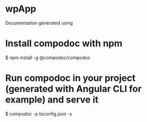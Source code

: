 # wpApp


Documentation generated using
# Install compodoc with npm
$ npm install -g @compodoc/compodoc
# Run compodoc in your project (generated with Angular CLI for example) and serve it
$ compodoc -p tsconfig.json -s